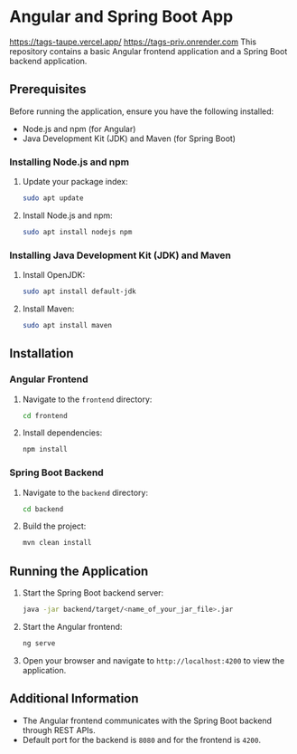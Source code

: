 # Angular and Spring Boot App
https://tags-taupe.vercel.app/
https://tags-priv.onrender.com
This repository contains a basic Angular frontend application and a Spring Boot backend application.

## Prerequisites

Before running the application, ensure you have the following installed:

- Node.js and npm (for Angular)
- Java Development Kit (JDK) and Maven (for Spring Boot)

### Installing Node.js and npm

1. Update your package index:

    ```bash
    sudo apt update
    ```

2. Install Node.js and npm:

    ```bash
    sudo apt install nodejs npm
    ```

### Installing Java Development Kit (JDK) and Maven

1. Install OpenJDK:

    ```bash
    sudo apt install default-jdk
    ```

2. Install Maven:

    ```bash
    sudo apt install maven
    ```

## Installation

### Angular Frontend

1. Navigate to the `frontend` directory:

    ```bash
    cd frontend
    ```

2. Install dependencies:

    ```bash
    npm install
    ```

### Spring Boot Backend

1. Navigate to the `backend` directory:

    ```bash
    cd backend
    ```

2. Build the project:

    ```bash
    mvn clean install
    ```

## Running the Application

1. Start the Spring Boot backend server:

    ```bash
    java -jar backend/target/<name_of_your_jar_file>.jar
    ```

2. Start the Angular frontend:

    ```bash
    ng serve
    ```

3. Open your browser and navigate to `http://localhost:4200` to view the application.

## Additional Information

- The Angular frontend communicates with the Spring Boot backend through REST APIs.
- Default port for the backend is `8080` and for the frontend is `4200`.

